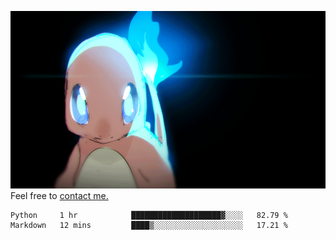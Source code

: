 [gif]: https://raw.githubusercontent.com/uysalserkan/uysalserkan/master/charmander-2.gif

![gif]
Feel free to [contact me.](mailto:uysalserkan08@gmail.com)
<!--
<div align="center">
<p>Profile Visitor Counter</p>
<img src="https://profile-counter.glitch.me/uysalserkan/count.svg" alt="hit counter" align="center">
</div>
-->
<!--START_SECTION:waka-->

```text
Python     1 hr            ████████████████████▓░░░░   82.79 %
Markdown   12 mins         ████▒░░░░░░░░░░░░░░░░░░░░   17.21 %
```

<!--END_SECTION:waka-->

